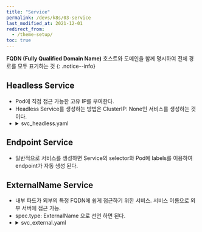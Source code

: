 ```yaml
---
title: "Service"
permalink: /devs/k8s/03-service
last_modified_at: 2021-12-01
redirect_from:
  - /theme-setup/
toc: true
---
```


**FQDN (Fully Qualified Domain Name)**
호스트와 도메인을 함께 명시하여 전체 경로를 모두 표기하는 것
{: .notice--info}

## Headless Service
- Pod에 직접 접근 가능한 고유 IP를 부여한다.
- Headless Service를 생성하는 방법은 ClusterIP: None인 서비스를 생성하는 것이다.
- <details><summary>svc_headless.yaml</summary><div markdown="1">
	```yaml
	apiVersion: v1
	kind: Service
	metadata:
	  name: headless-app
	  labels:
		app: headless-app
	spec:
	  ports:
	  - port: 80
		name: headless-app-port
	  clusterIP: None
	  selector:
		app: headless-app
	```
	</div></details>

## Endpoint Service
- 일반적으로 서비스를 생성하면 Service의 selector와 Pod에 labels를 이용하여 endpoint가 자동 생성 된다.

## ExternalName Service
- 내부 파드가 외부의 특정 FQDN에 쉽게 접근하기 위한 서비스. 서비스 이름으로 외부 서버에 접근 가능.
- spec.type: ExternalName 으로 선언 하면 된다.
- <details><summary>svc_external.yaml</summary><div markdown="1">
	```yaml
	apiVersion: v1
	kind: Service
	metadata: 
	  name: myapp-extname
	spec:
	  type: ExternalName
	  externalName: www.google.com
	```
	</div></details>